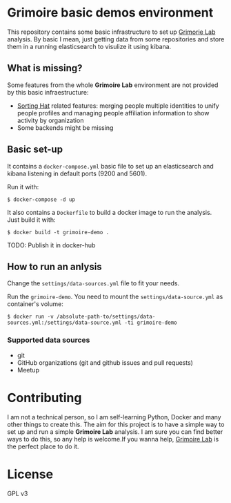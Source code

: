 # Grimoire basic demos environment

This repository contains some basic infrastructure to set up [Grimorie Lab](http://grimoirelab.github.io) analysis. By basic I mean, just getting data from some repositories and store them in a running elasticsearch to visulize it using kibana.

## What is missing?

Some features from the whole **Grimoire Lab** environment are not provided by this basic infraestructure:
* [Sorting Hat](https://github.com/grimoirelab/sortinghat) related features: merging people multiple identities to unify people profiles and managing people affiliation information to show activity by organization
* Some backends might be missing

## Basic set-up

It contains a `docker-compose.yml` basic file to set up an elasticsearch and kibana listening in default ports (9200 and 5601).

Run it with:
```
$ docker-compose -d up
``` 

It also contains a `Dockerfile` to build a docker image to run the analysis. Just build it with:

```
$ docker build -t grimoire-demo .
```

TODO: Publish it in docker-hub

## How to run an anlysis

Change the `settings/data-sources.yml` file to fit your needs.

Run the `grimoire-demo`. You need to mount the `settings/data-source.yml` as container's volume:
```
$ docker run -v /absolute-path-to/settings/data-sources.yml:/settings/data-source.yml -ti grimoire-demo
```

### Supported data sources

* git
* GitHub organizations (git and github issues and pull requests)
* Meetup

# Contributing

I am not a technical person, so I am self-learning Python, Docker and many other things to create this. The aim for this project is to have a simple way to set up and run a simple **Grimoire Lab** analysis. I am sure you can find better ways to do this, so any help is welcome.If you wanna help, [Grimoire Lab](http://grimoirelab.github.io) is the perfect place to do it.

# License

GPL v3
